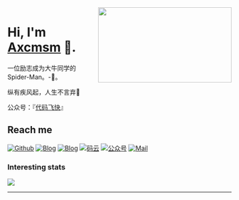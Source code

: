

<img align="right" width="300" height="169" src="https://main--lighthearted-paletas-5b5027.netlify.app/img/zzx.jpg?raw=true">


# Hi, I'm [Axcmsm](https://github.com/axcmsm) 🐼.

一位励志成为大牛同学的Spider-Man。-🦏。

纵有疾风起，人生不言弃🐅

公众号：『<a href="https://main--lighthearted-paletas-5b5027.netlify.app/img/gzh.jpg" tarnk="_black">代码飞快</a>』



## Reach me 

[![Github](https://img.shields.io/github/followers/axcmsm?label=Github&style=social)](https://github.com/miluluyo)
[![Blog](https://img.shields.io/badge/blog-科技-blue)](https://blog-alpha-ecru-93.vercel.app)
[![Blog](https://img.shields.io/badge/blog-博客-orange)](https://miluluyo.github.io/vdoingBlog/)
[![码云](https://img.shields.io/badge/码云-Gitee-lilac)](https://gitee.com/axcmsm)
[![公众号](https://img.shields.io/badge/公众号-代码飞快-green)](https://main--lighthearted-paletas-5b5027.netlify.app/img/gzh.jpg)
[![Mail](https://img.shields.io/badge/须贺@axcmsm.com-red)](axcmsm@qq.com)

<!-- [![码云](https://img.shields.io/badge/%E7%A0%81%E4%BA%91-miluluyo-red)](https://gitee.com/miluluyo)
[![小程序](https://img.shields.io/badge/小程序-SAnBlog-green)](https://app.sanii.cn/) -->

### Interesting stats

<a href="#">
  <img align="center" src="https://github-readme-stats.vercel.app/api?username=axcmsm" />
</a>

<!--&nbsp;
<a href="#">
  <img align="center" src="https://github-readme-stats.vercel.app/api/top-langs/?username=axcmsm&layout=compact" />
</a>
-->

---

